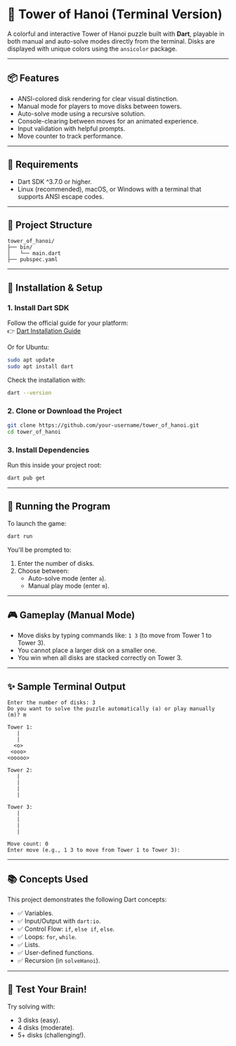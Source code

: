 # 🗼 Tower of Hanoi (Terminal Version)

A colorful and interactive Tower of Hanoi puzzle built with **Dart**, playable in both manual and auto-solve modes directly from the terminal. Disks are displayed with unique colors using the `ansicolor` package.

---

## 📦 Features

- ANSI-colored disk rendering for clear visual distinction.
- Manual mode for players to move disks between towers.
- Auto-solve mode using a recursive solution.
- Console-clearing between moves for an animated experience.
- Input validation with helpful prompts.
- Move counter to track performance.

---

## 🧱 Requirements

- Dart SDK ^3.7.0 or higher.
- Linux (recommended), macOS, or Windows with a terminal that supports ANSI escape codes.

---

## 📁 Project Structure

```
tower_of_hanoi/
├── bin/
│   └── main.dart
├── pubspec.yaml
```

---

## 🔧 Installation & Setup

### 1. Install Dart SDK

Follow the official guide for your platform:  
👉 [Dart Installation Guide](https://dart.dev/get-dart)

Or for Ubuntu:
```bash
sudo apt update
sudo apt install dart
```

Check the installation with:
```bash
dart --version
```

### 2. Clone or Download the Project

```bash
git clone https://github.com/your-username/tower_of_hanoi.git
cd tower_of_hanoi
```

### 3. Install Dependencies

Run this inside your project root:
```bash
dart pub get
```

---

## 🚀 Running the Program

To launch the game:
```bash
dart run
```

You'll be prompted to:

1. Enter the number of disks.
2. Choose between:
    - Auto-solve mode (enter `a`).
    - Manual play mode (enter `m`).

---

## 🎮 Gameplay (Manual Mode)

- Move disks by typing commands like: `1 3` (to move from Tower 1 to Tower 3).
- You cannot place a larger disk on a smaller one.
- You win when all disks are stacked correctly on Tower 3.

---

## ✨ Sample Terminal Output

```
Enter the number of disks: 3
Do you want to solve the puzzle automatically (a) or play manually (m)? m

Tower 1:
   |
   |
  <o>
 <ooo>
<ooooo>

Tower 2:
   |
   |
   |
   |

Tower 3:
   |
   |
   |
   |

Move count: 0
Enter move (e.g., 1 3 to move from Tower 1 to Tower 3):
```

---

## 📚 Concepts Used

This project demonstrates the following Dart concepts:

- ✅ Variables.
- ✅ Input/Output with `dart:io`.
- ✅ Control Flow: `if`, `else if`, `else`.
- ✅ Loops: `for`, `while`.
- ✅ Lists.
- ✅ User-defined functions.
- ✅ Recursion (in `solveHanoi`).

---

## 🧪 Test Your Brain!

Try solving with:

- 3 disks (easy).
- 4 disks (moderate).
- 5+ disks (challenging!).
